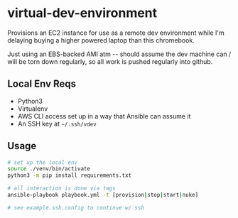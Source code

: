 # virtual-dev-environment
Provisions an EC2 instance for use as a remote dev environment while I'm delaying buying a higher powered laptop than this chromebook. 

Just using an EBS-backed AMI atm -- should assume the dev machine can / will be torn down regularly, so all work is pushed regularly into github.

## Local Env Reqs
- Python3
- Virtualenv
- AWS CLI access set up in a way that Ansible can assume it
- An SSH key at `~/.ssh/vdev`

## Usage
```bash
# set up the local env
source ./venv/bin/activate
python3 -m pip install requirements.txt

# all interaction is done via tags
ansible-playbook playbook.yml -t [provision|stop|start|nuke]

# see example.ssh.config to continue w/ ssh
```

